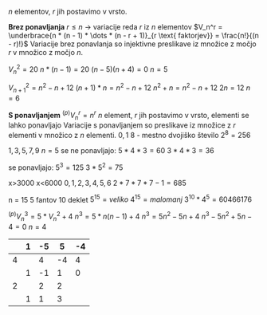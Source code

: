 $n$ elementov, $r$ jih postavimo v vrsto.

**Brez ponavljanja**
$r \leq n$ -> variacije reda $r$ iz $n$ elementov
$V_n^r = \underbrace{n * (n - 1) * \dots * (n - r + 1)}_{r \text{ faktorjev}} = \frac{n!}{(n - r)!}$
Variacije brez ponavlanja so injektivne preslikave iz množice z močjo $r$ v množico z močjo $n$.

$V_n^2 = 20$
$n * (n - 1) = 20$
$(n - 5) (n + 4) = 0$
$n = 5$

$V_{n + 1}^2 = n^2 - n + 12$
$(n + 1) * n = n^2 - n + 12$
$n^2 + n = n^2 - n + 12$
$2n = 12$
$n = 6$

**S ponavljanjem**
${}^{(p)}V_n^r = n^r$
$n$ element, $r$ jih postavimo v vrsto, elementi se lahko ponavljajo
Variacije s ponavljanjem so preslikave iz množice z $r$ elementi v množico z $n$ elementi.
$0, 1$
8 - mestno dvojiško število
$2^8 = 256$

$1, 3, 5, 7, 9$
$n = 5$
se ne ponavljajo:
$5 * 4 * 3 = 60$
$3 * 4 * 3 = 36$

se ponavljajo:
$5^3 = 125$
$3 * 5^2 = 75$

x>3000
x<6000
$0, 1, 2, 3, 4, 5, 6$
$2 * 7 * 7 * 7 - 1 = 685$

n = 15
5 fantov
10 deklet
$5^{15} = veliko$
$4^{15} = malo manj$
$3^{10} * 4^5 = 60466176$

${}^{(p)}V_n^3 = 5 * V_n^2 + 4$
$n^3 = 5 * n(n - 1) + 4$
$n^3 = 5n^2 - 5n + 4$
$n^3 - 5n^2 + 5n - 4 = 0$
$n = 4$

|     | 1   | -5  | 5   | -4  |
| --- | --- | --- | --- | --- |
| 4   |     | 4   | -4  | 4   |
|     | 1   | -1  | 1   | 0   |
| 2   |     | 2   | 2   |     |
|     | 1   | 1   | 3   |     |


